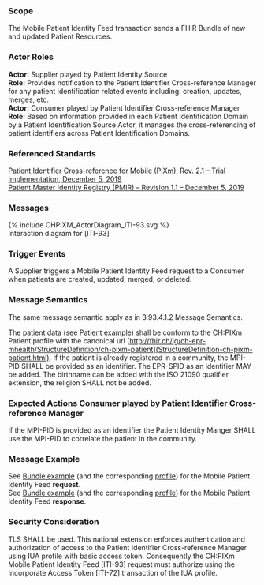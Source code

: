 ### Scope

The Mobile Patient Identity Feed transaction sends a FHIR Bundle of new and updated Patient Resources.

### Actor Roles

**Actor:** Supplier played by Patient Identity Source   
**Role:** Provides notification to the Patient Identifier Cross-reference Manager for any patient identification related events including: creation, updates, merges, etc.   
**Actor:** Consumer played by Patient Identifier Cross-reference Manager   
**Role:** Based on information provided in each Patient Identification Domain by a Patient Identification Source Actor, it manages the cross-referencing of patient identifiers across Patient Identification Domains.

### Referenced Standards

[Patient Identifier Cross-reference for Mobile (PIXm), Rev. 2.1 – Trial Implementation, December 5, 2019](https://www.ihe.net/uploadedFiles/Documents/ITI/IHE_ITI_Suppl_PIXm.pdf)  
[Patient Master Identity Registry (PMIR) – Revision 1.1 – December 5, 2019](https://www.ihe.net/uploadedFiles/Documents/ITI/IHE_ITI_Suppl_PMIR.pdf)   

### Messages

<div>{% include CHPIXM_ActorDiagram_ITI-93.svg %}</div>
<div><figcaption>Interaction diagram for [ITI-93]</figcaption></div>  

### Trigger Events

A Supplier triggers a Mobile Patient Identity Feed request to a Consumer when patients are created, updated,
merged, or deleted.

### Message Semantics

The same message semantic apply as in 3.93.4.1.2 Message Semantics.

The patient data (see [Patient example](Patient-PatientPIXmFeed.html)) shall be conform to the CH:PIXm Patient profile with the canonical url
[http://fhir.ch/ig/ch-epr-mhealth/StructureDefinition/ch-pixm-patient](StructureDefinition-ch-pixm-patient.html). 
If the patient is already registered in a community, the MPI-PID SHALL be provided as an identifier. The EPR-SPID 
as an identifier MAY be added. The birthname can be added with the ISO 21090 qualifier extension, the religion SHALL not be added.

### Expected Actions Consumer played by Patient Identifier Cross-reference Manager

If the MPI-PID is provided as an identifier the Patient Identity Manger SHALL use the MPI-PID to correlate
the patient in the community.

### Message Example

See [Bundle example](Bundle-BundlePIXmFeed.html) (and the corresponding [profile](StructureDefinition-ch-pixm-bundle.html)) for the Mobile Patient Identity Feed **request**.   
See [Bundle example](Bundle-BundlePIXmResponse.html) (and the corresponding [profile](StructureDefinition-ch-pixm-bundle-response.html)) for the Mobile Patient Identity Feed **response**.

### Security Consideration
TLS SHALL be used. This national extension enforces authentication and authorization of access to the
Patient Identifier Cross-reference Manager using IUA profile with basic access token. Consequently
the CH:PIXm Mobile Patient Identity Feed [ITI-93] request must authorize using the Incorporate Access Token
[ITI-72] transaction of the IUA profile.